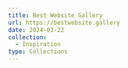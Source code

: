```yaml
---
title: Best Website Gallery
url: https://bestwebsite.gallery
date: 2024-03-22
collection:
  - Inspiration
type: Collections
---
```

